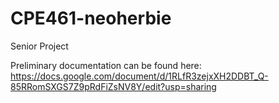 # CPE461-neoherbie
Senior Project

Preliminary documentation can be found here: https://docs.google.com/document/d/1RLfR3zejxXH2DDBT_Q-85RRomSXGS7Z9pRdFiZsNV8Y/edit?usp=sharing
